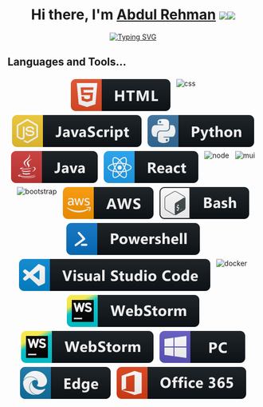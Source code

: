 <div align="center">
   <h1>Hi there, I'm <a href="#">Abdul Rehman</a> <img src="https://emojis.slackmojis.com/emojis/images/1531849430/4246/blob-sunglasses.gif?1531849430" width="25px"/><img src="https://media.giphy.com/media/hvRJCLFzcasrR4ia7z/giphy.gif" width="25px"> </h1>
</div>

<div align="center">
<a href="https://git.io/typing-svg"><img src="https://readme-typing-svg.demolab.com?font=Fira+Code&size=26&letterSpacing=.5rem&pause=1000&color=14F1F7&random=true&width=435&lines=I'm+a+Software+Developer+%F0%9F%92%BB;I'm+a+MERN+Stack+Developer+%E2%9A%9B%EF%B8%8F;I'm+not+a+Robot+%F0%9F%A4%96;Beepboop...+Oops+%EF%BC%BC(%EF%BE%9F%EF%BD%B0%EF%BE%9F%EF%BC%BC)" alt="Typing SVG" /></a>
</div>

## Languages and Tools...

<p align="center">
  <!-- For more icons please follow  https://github.com/MikeCodesDotNET/ColoredBadges -->
  <img src="https://raw.githubusercontent.com/8bithemant/8bithemant/master/svg/dev/languages/html.svg" alt="html" style="vertical-align:top; margin:4px">    
   <img src="https://raw.githubusercontent.com/8bithemant/8bithemant/master/svg/dev/languages/css3.svg" alt="css" style="vertical-align:top; margin:4px">   
  <img src="https://raw.githubusercontent.com/8bithemant/8bithemant/master/svg/dev/languages/js.svg" alt="js" style="vertical-align:top; margin:4px">
  <img src="https://raw.githubusercontent.com/8bithemant/8bithemant/master/svg/dev/languages/python.svg" alt="python" style="vertical-align:top; margin:4px">
   <img src="https://raw.githubusercontent.com/8bithemant/8bithemant/master/svg/dev/languages/java.svg" alt="java" style="vertical-align:top; margin:4px">
  <img src="https://raw.githubusercontent.com/8bithemant/8bithemant/master/svg/dev/frameworks/react.svg" alt="react" style="vertical-align:top; margin:4px">
   <img src="https://raw.githubusercontent.com/8bithemant/8bithemant/master/svg/dev/frameworks/nodejs_larger.svg" alt="node" style="vertical-align:top; margin:4px">
   <img src="https://raw.githubusercontent.com/8bithemant/8bithemant/master/svg/dev/frameworks/materialize.svg" alt="mui" style="vertical-align:top; margin:4px">
   <img src="https://raw.githubusercontent.com/8bithemant/8bithemant/master/svg/dev/frameworks/bootstrap.svg" alt="bootstrap" style="vertical-align:top; margin:4px">   
  <img src="https://raw.githubusercontent.com/8bithemant/8bithemant/master/svg/dev/services/aws.svg" alt="aws" style="vertical-align:top; margin:4px">
  <img src="https://raw.githubusercontent.com/8bithemant/8bithemant/master/svg/dev/tools/bash.svg" alt="bash" style="vertical-align:top; margin:4px">
   <img src="https://raw.githubusercontent.com/8bithemant/8bithemant/master/svg/dev/tools/powershell.svg" alt="powershell" style="vertical-align:top; margin:4px">
  <img src="https://raw.githubusercontent.com/8bithemant/8bithemant/master/svg/dev/tools/visualstudio_code.svg" alt="vscode" style="vertical-align:top; margin:4px">
  <img src="https://raw.githubusercontent.com/8bithemant/8bithemant/master/svg/dev/tools/dockerhub.svg" alt="docker" style="vertical-align:top; margin:4px">
   <img src="https://raw.githubusercontent.com/8bithemant/8bithemant/master/svg/dev/tools/jetbrains_webstorm.svg" alt="webstorm" style="vertical-align:top; margin:4px">
   <img src="https://raw.githubusercontent.com/8bithemant/8bithemant/master/svg/dev/tools/jetbrains_webstorm.svg" alt="webstorm" style="vertical-align:top; margin:4px">
   <img src="https://raw.githubusercontent.com/8bithemant/8bithemant/master/svg/devices/pc.svg" alt="windows" style="vertical-align:top; margin:4px">
   <img src="https://raw.githubusercontent.com/8bithemant/8bithemant/master/svg/dev/misc/edge.svg" alt="edge" style="vertical-align:top; margin:4px">
   <img src="https://raw.githubusercontent.com/8bithemant/8bithemant/master/svg/dev/services/office_365.svg" alt="office" style="vertical-align:top; margin:4px">
</p>
